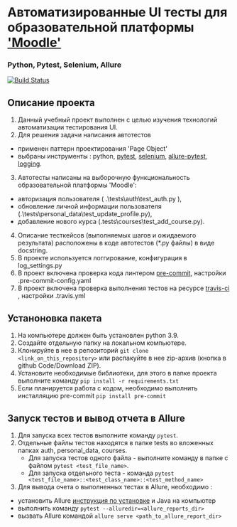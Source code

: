 # Автоматизированные UI тесты для образовательной платформы ['Moodle'](https://qacoursemoodle.innopolis.university)
### Python, Pytest, Selenium, Allure

[![Build Status](https://app.travis-ci.com/BortnikovaOlga/moodle_test.svg?branch=master)](https://app.travis-ci.com/BortnikovaOlga/moodle_test)

>
## Описание проекта
1. Данный учебный проект выполнен с целью изучения технологий автоматизации тестирования UI.
2. Для решения задачи написания автотестов
- применен паттерн проектирования 'Page Object'
- выбраны инструменты : python, [pytest](https://docs.pytest.org/en/6.2.x/getting-started.html),
  [selenium](https://selenium-python.readthedocs.io/installation.html),
  [allure-pytest](https://docs.qameta.io/allure/#_pytest),
  [logging](https://docs.python.org/3/library/logging.html).
3. Автотесты написаны на выборочную функциональность образовательной платформы 'Moodle':
- авторизация пользователя ( .\tests\auth\test_auth.py ),
- обновление личной информации пользователя (.\tests\personal_data\test_update_profile.py),
- добавление нового курса (.tests\courses\test_add_course.py).
4. Описание тесткейсов (выполняемых шагов и ожидаемого результата) расположены в коде автотестов (*.py файлы) в виде docstring.
5. В проекте используется логгирование, конфигурация в log_settings.py
6. В проект включена проверка кода линтером [pre-commit](https://pre-commit.com/), настройки .pre-commit-config.yaml
7. В проект включена проверка выполнения тестов на ресурсе [travis-ci ](https://app.travis-ci.com/BortnikovaOlga/moodle_test), настройки .travis.yml
 >
## Устаноновка пакета
1. На компьютере должен быть установлен python 3.9.
2. Создайте отдельную папку на локальном компьютере.
3. Клонируйте в нее в репозиторий `git clone <link_on_this_repository>` или распакуйте в нее zip-архив (кнопка в github Code/Download ZIP).
4. Установите необходимые библиотеки, для этого в папке проекта выполните команду `pip install -r requirements.txt`
5. Если планируется работа с кодом, необходимо выполнить инсталляцию pre-commit `pip install pre-commit`
>
## Запуск тестов и вывод отчета в Allure
1. Для запуска всех тестов выполните команду `pytest`.
2. Отдельные файлы тестов находятся в папке tests во вложенных папках auth, personal_data, courses.
   - Для запуска тестов одного файла - выполните команду в папке с файлом `pytest <test_file_name>`.
   - Для запуска отдельного теста - команда `pytest <test_file_name>::<test_class_name>::<test_method_name>`
3. Для вывода очета о выполненных тестах в Allure, необходимо :
- установить Allure [инструкция по установке](https://docs.qameta.io/allure/#_get_started) и Java на компьютер
- выполнить команду `pytest --alluredir=<allure_reports_dir>`
- вызвать Allure командой `allure serve <path_to_allure_report_dir>`
